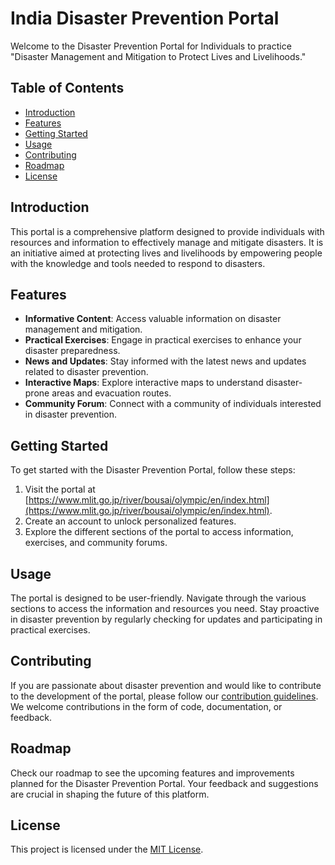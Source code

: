 # India Disaster Prevention Portal

Welcome to the Disaster Prevention Portal for Individuals to practice "Disaster Management and Mitigation to Protect Lives and Livelihoods."

## Table of Contents
- [Introduction](#introduction)
- [Features](#features)
- [Getting Started](#getting-started)
- [Usage](#usage)
- [Contributing](#contributing)
- [Roadmap](#roadmap)
- [License](#license)

## Introduction

This portal is a comprehensive platform designed to provide individuals with resources and information to effectively manage and mitigate disasters. It is an initiative aimed at protecting lives and livelihoods by empowering people with the knowledge and tools needed to respond to disasters.

## Features

- **Informative Content**: Access valuable information on disaster management and mitigation.
- **Practical Exercises**: Engage in practical exercises to enhance your disaster preparedness.
- **News and Updates**: Stay informed with the latest news and updates related to disaster prevention.
- **Interactive Maps**: Explore interactive maps to understand disaster-prone areas and evacuation routes.
- **Community Forum**: Connect with a community of individuals interested in disaster prevention.

## Getting Started

To get started with the Disaster Prevention Portal, follow these steps:

1. Visit the portal at [https://www.mlit.go.jp/river/bousai/olympic/en/index.html](https://www.mlit.go.jp/river/bousai/olympic/en/index.html).
2. Create an account to unlock personalized features.
3. Explore the different sections of the portal to access information, exercises, and community forums.

## Usage

The portal is designed to be user-friendly. Navigate through the various sections to access the information and resources you need. Stay proactive in disaster prevention by regularly checking for updates and participating in practical exercises.

## Contributing

If you are passionate about disaster prevention and would like to contribute to the development of the portal, please follow our [contribution guidelines](CONTRIBUTING.md). We welcome contributions in the form of code, documentation, or feedback.

## Roadmap

Check our roadmap to see the upcoming features and improvements planned for the Disaster Prevention Portal. Your feedback and suggestions are crucial in shaping the future of this platform.

## License

This project is licensed under the [MIT License](LICENSE).
